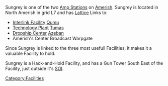 Sungrey is one of the two [Amp Stations](Amp_Station.md) on
[Amerish](Amerish.md). Sungrey is located in North Amerish in
grid L7 and has [Lattice](Lattice.md) Links to:

- [Interlink Facility](Interlink.md)
  [Qumu](Qumu.md)
- [Technology Plant](Technology_Plant.md)
  [Tumas](Tumas.md)
- [Dropship Center](Dropship_Center.md)
  [Azeban](Azeban.md)
- Amerish's Center Broadcast Warpgate

Since Sungrey is linked to the three most usefull Facilities, it makes
it a valuable Facility to hold.

Sungrey is a Hack-and-Hold Facility, and has a Gun Tower South East of
the Facility, just outside it's [SOI](Sphere_of_Influence.md).

[Category:Facilities](Category:Facilities.md)
